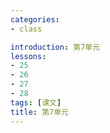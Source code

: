 ```yaml
---
categories:
- class

introduction: 第7单元
lessons:
- 25
- 26
- 27
- 28
tags: [课文]
title: 第7单元
---
```


